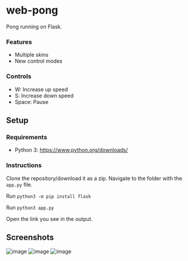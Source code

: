 # web-pong
Pong running on Flask.

### Features
- Multiple skins
- New control modes

### Controls
- W: Increase up speed
- S: Increase down speed
- Space: Pause

## Setup
### Requirements
- Python 3: https://www.python.org/downloads/
### Instructions
Clone the repository/download it as a zip. Navigate to the folder with the `app.py` file.

Run `python3 -m pip install flask`

Run `python3 app.py`

Open the link you see in the output.

## Screenshots
![image](https://user-images.githubusercontent.com/84196639/235662109-7119f5e6-8fe4-4e65-a58c-1bd62dc7a9df.png)
![image](https://user-images.githubusercontent.com/84196639/235662122-963f5e90-a780-4058-8d16-d55edda6fc20.png)
![image](https://user-images.githubusercontent.com/84196639/235662135-a6a2fd15-41dc-4364-b853-0ce7a022f72b.png)
